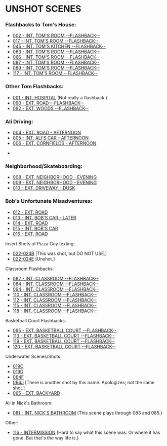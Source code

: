 # UNSHOT SCENES

### Flashbacks to Tom's House:
* [002 - INT. TOM'S ROOM --FLASHBACK--](002-INT.TomsRoom-FLASHBACK.md)
* [017 - INT. TOM'S ROOM --FLASHBACK--](017-INT.TomsRoom-FLASHBACK.md)
* [045 - INT. TOM'S KITCHEN --FLASHBACK--](045-INT.TomsKitchen-FLASHBACK.md)
* [063 - INT. TOM'S ROOM --FLASHBACK--](063-INT.TomsRoom-FLASHBACK.md)
* [066 - INT. TOM'S ROOM --FLASHBACK--](066-INT.TomsRoom-FLASHBACK.md)
* [087 - INT. TOM'S ROOM --FLASHBACK--](087-INT.TomsRoom-FLASHBACK.md)
* [089 - INT. TOM'S ROOM --FLASHBACK--](089-INT.TomsRoom-FLASHBACK.md)
* [117 - INT. TOM'S ROOM --FLASHBACK--](117-INT.TomsRoom-FLASHBACK.md)

### Other Tom Flashbacks:
* [001 - INT. HOSPITAL](001-INT.Hospital.md) (Not really a flashback.)
* [090 - EXT. ROAD --FLASHBACK--](090-EXT.Road-FLASHBACK.md)
* [092 - EXT. WOODS --FLASHBACK--](092-EXT.Woods-FLASHBACK.md)

### Ali Driving:
* [004 - EXT. ROAD - AFTERNOON](004-EXT.Road-Afternoon.md)
* [005 - INT. ALI'S CAR - AFTERNOON](005-INT.AlisCar-Afternoon.md)
* [006 - EXT. CORNFIELDS - AFTERNOON](006-EXT.Cornfields-Afternoon.md)
- 

### Neighborhood/Skateboarding:
* [008 - EXT. NEIGHBORHOOD - EVENING](008-EXT.Neighborhood-Evening.md)
* [009 - EXT. NEIGHBORHOOD - EVENING](009-EXT.Neighborhood-Evening.md)
* [010 - EXT. DRIVEWAY - DUSK](010-EXT.Driveway-Dusk--DEFERRED--.md)

### Bob's Unfortunate Misadventures:
* [012 - EXT. ROAD](012-EXT.Road.md)
* [013 - INT. BOB'S CAR - LATER](013-INT.BobsCar-TIMESKIP.md)
* [014 - EXT. ROAD](014-EXT.Road.md)
* [015 - INT. BOB'S CAR](015-INT.BobsCar.md)
* [016 - EXT. ROAD](016-EXT.Road.md)

Insert Shots of Pizza Guy texting:
* [022-024B](022-024B--DONTUSE--.md) [This was shot, but DO NOT USE.]
* [022-024E](022-024E--CUT--.md) [Unshot.]

Classroom Flashbacks:
* [082 - INT. CLASSROOM --FLASHBACK--](082-INT.Classroom-FLASHBACK--CUT--.md)
* [084 - INT. CLASSROOM --FLASHBACK--](084-INT.Classroom-FLASHBACK--CUT--.md)
* [094 - INT. CLASSROOM --FLASHBACK--](094-INT.Classroom-FLASHBACK.md)
* [110 - INT. CLASSROOM --FLASHBACK--](110-INT.Classroom-FLASHBACK.md)
* [112 - INT. CLASSROOM --FLASHBACK--](112-INT.Classroom-FLASHBACK.md)
* [115 - INT. CLASSROOM --FLASHBACK--](115-INT.Classroom-FLASHBACK.md)
* [118 - INT. CLASSROOM --FLASHBACK--](118-INT.Classroom-FLASHBACK.md)

Basketball Court Flashbacks:
* [095 - EXT. BASKETBALL COURT --FLASHBACK--](095-EXT.BasketballCourt-FLASHBACK.md)
* [113 - EXT. BASKETBALL COURT --FLASHBACK--](113-EXT.BasketballCourt-FLASHBACK.md)
* [119 - EXT. BASKETBALL COURT --FLASHBACK--](119-EXT.BasketballCourt-FLASHBACK.md)
* [120 - EXT. BASKETBALL COURT --FLASHBACK--](120-EXT.BasketballCourt-FLASHBACK.md)

Underwater Scenes/Shots:
* [019C](019C.md)
* [019D](019D.md)
* [064F](064F.md)
* [064J](064J.md) [There is another shot by this name. Apologizes; not the same shot.]
* [065 - EXT. BACKYARD](065-EXT.Backyard.md)

Ali in Nick's Bathroom:
* [081 - INT. NICK'S BATHROOM](081-INT.NicksBathroom.md) (This scene plays through 083 and 085.)

Other:
* [116 - INTERMISSION](116-INTERMISSION.md) [Hard to say what this scene was. Or where it has gone. But that's the way life is.]




